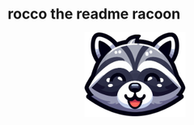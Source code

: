 # rocco the readme racoon

<div align="center">
<img src="https://raw.githubusercontent.com/petabite/rocco/main/rocco.png" width="200">
</div>
